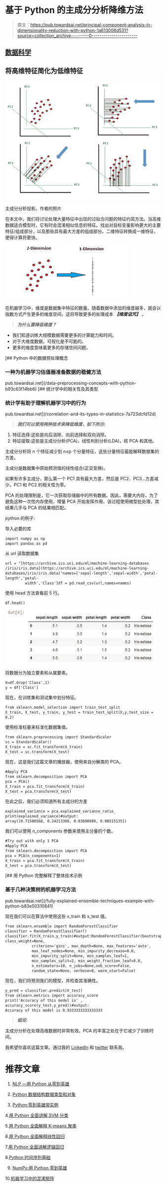 # 基于 Python 的主成分分析降维方法

> 原文：<https://pub.towardsai.net/principal-component-analysis-in-dimensionality-reduction-with-python-1a613006d531?source=collection_archive---------0----------------------->

## [数据科学](https://towardsai.net/p/category/data-science)

## 将高维特征简化为低维特征

![](img/5fe631188901f68095dc834eed48d91c.png)

主成分分析投影。作者的照片

在本文中，我们将讨论处理大量特征中出现的过拟合问题的特征约简方法。当高维数据适合模型时，它有时会混淆相似信息的特征。找出对目标变量影响更大的主要特征/组成部分，以及那些具有最大方差的组成部分。二维特征转换成一维特征，使得计算将更快。

![](img/ebc70ba05191a59cad8c60884bf840a5.png)

在机器学习中，维度是数据集中特征的数量。随着数据中添加的维度越多，就会以指数方式产生更多的维度空间，这将导致更多的处理成本 ***【维度诅咒】*** 。

> ***为什么要降低维度？***

*   我们知道训练大规模数据需要更多的计算能力和时间。
*   对于大维度数据，可视化是不可能的。
*   更多的维度意味着更多的存储空间问题。

[](/data-preprocessing-concepts-with-python-b93c63f14bb6) [## Python 中的数据预处理概念

### 一种为机器学习估值器准备数据的稳健方法

pub.towardsai.net](/data-preprocessing-concepts-with-python-b93c63f14bb6) [](/correlation-and-its-types-in-statistics-7a723dcfd12d) [## 统计学中的相关性及其类型

### 统计学有助于理解机器学习中的行为

pub.towardsai.net](/correlation-and-its-types-in-statistics-7a723dcfd12d) 

> ***我们可以使用两种技术来降低维度，如下所示:***

1.  特征选择:这些是向后消除、向前选择和双向消除。
2.  特征提取:这些是主成分分析(PCA)，线性判别分析(LDA)，核 PCA 和其他。

主成分分析将 n 个特征减少到 n≤p 个分量特征，这些分量特征最能解释数据集的方差。

主成分是数据集中原始预测值的线性组合(正交变换)。

如果有许多主成分，那么第一个 PC1 具有最大方差，然后是 PC2、PC3…方差减少。PC1 和 PC2 的相关性为零。

PCA 的处理限制是，它一次获取存储器中的所有数据。因此，需要大内存，为了避免这种一次性内存使用，增量 PCA 开始发挥作用，该过程使用微型批处理，其结果几乎与 PCA 的结果相匹配。

python 的例子:

导入必要的库

```
import numpy as np
import pandas as pd
```

从 url 读取数据集

```
url = "[https://archive.ics.uci.edu/ml/machine-learning-databases
/iris/iris.data](https://archive.ics.uci.edu/ml/machine-learning-databases/iris/iris.data)"names=['sepal-length','sepal-width','petal-length','petal-
         width','Class']df = pd.read_csv(url,names=names)
```

使用 head 方法查看前 5 行。

```
df.head()
```

![](img/45d090cc7ce86aee6f19b6cc3b5f0f09.png)

将数据分为独立要素和从属要素。

```
X=df.drop('Class',1)
y = df['Class']
```

现在，在训练集和测试集中划分特征。

```
from sklearn.model_selection import train_test_split
X_train, X_test, y_train, y_test = train_test_split(X,y,test_size = 0.2)
```

使用标准标量来标准化数据集值。

```
from sklearn.preprocessing import StandardScaler
sc = StandardScaler()
X_train = sc.fit_transform(X_train)
X_test = sc.transform(X_test)
```

现在，这是我们这篇文章的播放器，使用来自分解类的 PCA。

```
#Apply PCA
from sklearn.decomposition import PCA
pca = PCA()
X_train = pca.fit_transform(X_train)
X_test = pca.transform(X_test)
```

在此之后，我们必须知道所有主成分的方差

```
explained_variance = pca.explained_variance_ratio_
print(explained_variance)#output:
array([0.71580568, 0.24213308, 0.03690989, 0.00515135])
```

我们可以使用 n_components 参数来使用主分量的个数。

```
#Try out with only 1 PCA
#Apply PCA
from sklearn.decomposition import PCA
pca = PCA(n_components=1)
X_train = pca.fit_transform(X_train)
X_test = pca.transform(X_test)
```

[](/fully-explained-ensemble-techniques-example-with-python-b83e50310841) [## 用 Python 完整解释了整体技术示例

### 基于几种决策树的机器学习方法

pub.towardsai.net](/fully-explained-ensemble-techniques-example-with-python-b83e50310841) 

现在我们可以在算法中使用这些 x_train 和 x_test 值。

```
from sklearn.ensemble import RandomForestClassifier
classifier = RandomForestClassifier()
classifier.fit(X_train,y_train)#output:RandomForestClassifier(bootstrap=True, class_weight=None,
            criterion='gini', max_depth=None, max_features='auto',
            max_leaf_nodes=None, min_impurity_decrease=0.0,
            min_impurity_split=None, min_samples_leaf=1,
            min_samples_split=2, min_weight_fraction_leaf=0.0,
            n_estimators=10, n_jobs=None,oob_score=False,
            random_state=None, verbose=0, warm_start=False)
```

现在，我们将预测我们的模型，并检查其准确性。

```
y_pred = classifier.predict(X_test)
from sklearn.metrics import accuracy_score
print('Accuracy of this model is' , accuracy_score(y_test,y_pred))#output:
Accuracy of this model is 0.9333333333333333
```

> ***结论:***

主成分分析在处理高维数据时非常有效。PCA 的丰富之处在于它减少了训练时间。

我希望你喜欢这篇文章。通过我的 [LinkedIn](https://www.linkedin.com/in/data-scientist-95040a1ab/) 和 [twitter](https://twitter.com/amitprius) 联系我。

# 推荐文章

1.  [NLP —用 Python 从零到英雄](https://medium.com/towards-artificial-intelligence/nlp-zero-to-hero-with-python-2df6fcebff6e?sk=2231d868766e96b13d1e9d7db6064df1)

2. [Python 数据结构数据类型和对象](https://medium.com/towards-artificial-intelligence/python-data-structures-data-types-and-objects-244d0a86c3cf?sk=42f4b462499f3fc3a160b21e2c94dba6)

3. [Python:零到英雄带实例](https://medium.com/towards-artificial-intelligence/python-zero-to-hero-with-examples-c7a5dedb968b?source=friends_link&sk=186aff630c2241aca16522241333e3e0)

4.[用 Python 全面讲解 SVM 分类](https://medium.com/towards-artificial-intelligence/fully-explained-svm-classification-with-python-eda124997bcd?source=friends_link&sk=da300d557992d67808746ee706269b2f)

5.[用 Python 全面解释 K-means 聚类](https://medium.com/towards-artificial-intelligence/fully-explained-k-means-clustering-with-python-e7caa573176a?source=friends_link&sk=9c5c613ceb10f2d203712634f3b6fb28)

6.[用 Python 全面解释线性回归](https://medium.com/towards-artificial-intelligence/fully-explained-linear-regression-with-python-fe2b313f32f3?source=friends_link&sk=53c91a2a51347ec2d93f8222c0e06402)

7.[用 Python 全面讲解逻辑回归](https://medium.com/towards-artificial-intelligence/fully-explained-logistic-regression-with-python-f4a16413ddcd?source=friends_link&sk=528181f15a44e48ea38fdd9579241a78)

8.[Python 时间序列基础](https://medium.com/towards-artificial-intelligence/basic-of-time-series-with-python-a2f7cb451a76?source=friends_link&sk=09d77be2d6b8779973e41ab54ebcf6c5)

9. [NumPy:用 Python 零到英雄](https://medium.com/towards-artificial-intelligence/numpy-zero-to-hero-with-python-d135f57d6082?source=friends_link&sk=45c0921423cdcca2f5772f5a5c1568f1)

10.[机器学习中的混淆矩阵](https://medium.com/analytics-vidhya/confusion-matrix-in-machine-learning-91b6e2b3f9af?source=friends_link&sk=11c6531da0bab7b504d518d02746d4cc)
